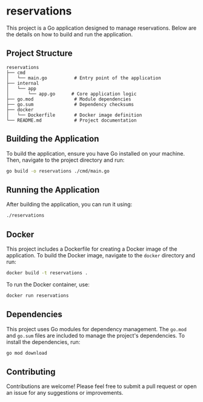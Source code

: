 # reservations

This project is a Go application designed to manage reservations. Below are the details on how to build and run the application.

## Project Structure

```
reservations
├── cmd
│   └── main.go          # Entry point of the application
├── internal
│   └── app
│       └── app.go      # Core application logic
├── go.mod               # Module dependencies
├── go.sum               # Dependency checksums
├── docker
│   └── Dockerfile       # Docker image definition
└── README.md            # Project documentation
```

## Building the Application

To build the application, ensure you have Go installed on your machine. Then, navigate to the project directory and run:

```bash
go build -o reservations ./cmd/main.go
```

## Running the Application

After building the application, you can run it using:

```bash
./reservations
```

## Docker

This project includes a Dockerfile for creating a Docker image of the application. To build the Docker image, navigate to the `docker` directory and run:

```bash
docker build -t reservations .
```

To run the Docker container, use:

```bash
docker run reservations
```

## Dependencies

This project uses Go modules for dependency management. The `go.mod` and `go.sum` files are included to manage the project's dependencies. To install the dependencies, run:

```bash
go mod download
```

## Contributing

Contributions are welcome! Please feel free to submit a pull request or open an issue for any suggestions or improvements.